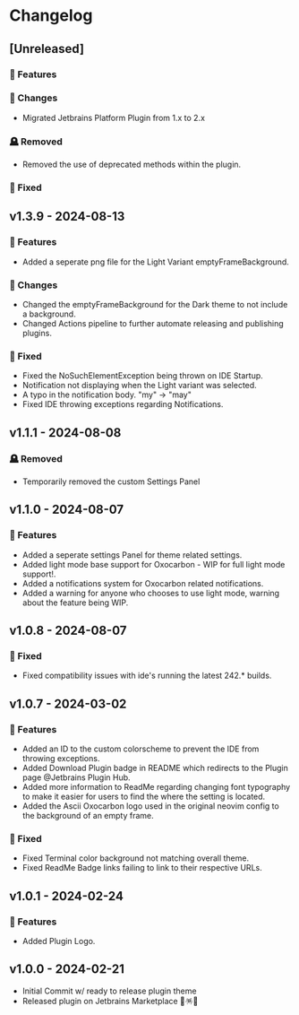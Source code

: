 # Changelog

## [Unreleased]

### 🚀 Features

### 📝 Changes
- Migrated Jetbrains Platform Plugin from 1.x to 2.x

### 🪦 Removed
- Removed the use of deprecated methods within the plugin.

### 🐛 Fixed

## v1.3.9 - 2024-08-13

### 🚀 Features
- Added a seperate png file for the Light Variant emptyFrameBackground.

### 📝 Changes
- Changed the emptyFrameBackground for the Dark theme to not include a background.
- Changed Actions pipeline to further automate releasing and publishing plugins.

### 🐛 Fixed
- Fixed the NoSuchElementException being thrown on IDE Startup.
- Notification not displaying when the Light variant was selected.
- A typo in the notification body. "my" -> "may"
- Fixed IDE throwing exceptions regarding Notifications.

## v1.1.1 - 2024-08-08

### 🪦 Removed
- Temporarily removed the custom Settings Panel

## v1.1.0 - 2024-08-07

### 🚀 Features
- Added a seperate settings Panel for theme related settings.
- Added light mode base support for Oxocarbon - WIP for full light mode support!.
- Added a notifications system for Oxocarbon related notifications.
- Added a warning for anyone who chooses to use light mode, warning about the feature being WIP.

## v1.0.8 - 2024-08-07

### 🐛 Fixed
- Fixed compatibility issues with ide's running the latest 242.* builds.

## v1.0.7 - 2024-03-02

### 🚀 Features
- Added an ID to the custom colorscheme to prevent the IDE from throwing exceptions.
- Added Download Plugin badge in README which redirects to the Plugin page @Jetbrains Plugin Hub.
- Added more information to ReadMe regarding changing font typography to make it easier for users to find the where the setting is located.
- Added the Ascii Oxocarbon logo used in the original neovim config to the background of an empty frame.

### 🐛 Fixed
- Fixed Terminal color background not matching overall theme.
- Fixed ReadMe Badge links failing to link to their respective URLs.

## v1.0.1 - 2024-02-24

### 🚀 Features
- Added Plugin Logo.

## v1.0.0 - 2024-02-21
- Initial Commit w/ ready to release plugin theme
- Released plugin on Jetbrains Marketplace 🎉🪅🥳
